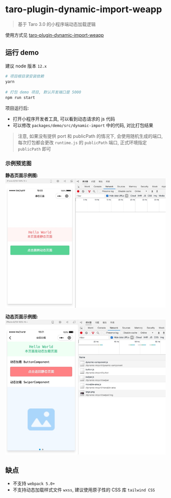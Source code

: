 # taro-plugin-dynamic-import-weapp

> 基于 Taro 3.0 的小程序端动态加载逻辑

使用方式见 [taro-plugin-dynamic-import-weapp](./packages/taro-plugin-dynamic-import-weapp/README.md)

## 运行 demo

建议 node 版本 `12.x`

```bash
# 项目根目录安装依赖
yarn

# 打包 demo 项目, 默认开发端口是 5000
npm run start
```

项目运行后:

- 打开小程序开发者工具, 可以看到动态请求的 js 代码
- 可以修改 `packages/demo/src/dynamic-import` 中的代码, 对比打包结果

> 注意, 如果没有提供 port 和 publicPath 的情况下, 会使用随机生成的端口, 每次打包都会更改 `runtime.js` 的 `publicPath` 端口, 正式环境指定 `publicPath` 即可

### 示例预览图

**静态页面示例图:**
![静态页面示例图](./assets/demo-static.jpg)

**动态页面示例图:**
![动态页面示例图](./assets/demo-dynamic.jpg)

## 缺点

- 不支持 `webpack 5.0+`
- 不支持动态加载样式文件 `wxss`, 建议使用原子性的 CSS 库 `tailwind CSS`
